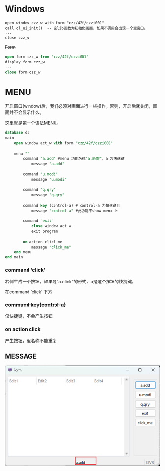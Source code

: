 

# Windows

```4gl
open window czz_w with form "czz/42f/czzi001"
call cl_ui_init()  -- 这lib函数为初始化画面，如果不调用会出现一个空窗口。
...
close czz_w 
```



~~Form~~

```sql
open form czz_w from "czz/42f/czzi001"
display form czz_w
...
close form czz_w
```

# MENU

开启窗口(window)后，我们必须对画面进行一些操作，否则，开启后就关闭，画面并不会显示什么。

这里就是第一个语法MENU。

```sql
database ds
main
    open window act_w with form "czz/42f/czzi001"

    menu ""
        command "a.add" #menu 功能名称"a.新增"，a 为快速键
            message "a.add"

        command "u.modi"
            message "u.modi"
            
        command "q.qry"
            message "q.qry"

        command key (control-a) # control-a 为快速键且
            message "control-a" #此功能不show menu 上

        command "exit"
            close window act_w
            exit program
            
        on action click_me
            message "click_me"
    end menu
end main
```

### ~~command ‘click’~~

右侧生成一个按钮，如果是”a.click”的形式，a是这个按钮的快捷键。

在command ‘click’ 下方

### ~~command key(control-a)~~

仅快捷键，不会产生按钮

### on action click

产生按钮，但名称不能重复

## MESSAGE

![UntitledYCyywCIIg.png](./image/UntitledYCyywCIIg.png)





